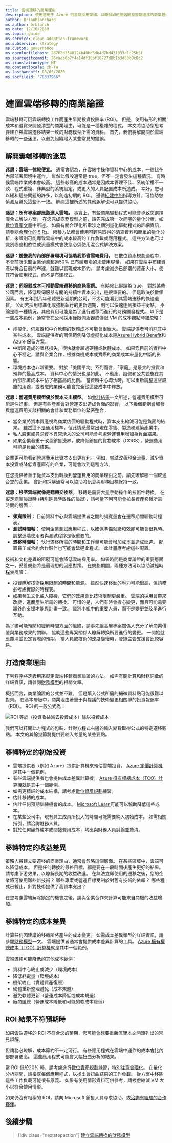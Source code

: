 ```yaml
---
title: 雲端遷移的商業理由
description: 使用適用于 Azure 的雲端採用架構，以瞭解如何開始開發雲端遷移的商業理由。
author: BrianBlanchard
ms.author: brblanch
ms.date: 12/10/2018
ms.topic: guide
ms.service: cloud-adoption-framework
ms.subservice: strategy
ms.custom: governance
ms.openlocfilehash: 28762d3540124b40bd3db4d7bd431033a1c25b5f
ms.sourcegitcommit: 26caeb6b7f4e14df30bf16727d0b1b3d63b9c0c2
ms.translationtype: MT
ms.contentlocale: zh-TW
ms.lasthandoff: 03/05/2020
ms.locfileid: "78337966"
---
```

# <a name="build-a-business-justification-for-cloud-migration"></a>建置雲端移轉的商業論證

雲端移轉可因雲端轉換工作而產生早期投資投酬率 (ROI)。 但是，使用有形的相關成本和退貨來開發清楚的商業理由，可能是一種複雜的程式。 本文將協助您思考要建立與雲端遷移結果一致的財務模型所需的資料。 首先，我們將解開關於雲端移轉的一些迷思，以避免組織陷入某些常見的錯誤。

## <a name="dispelling-cloud-migration-myths"></a>解開雲端移轉的迷思

**迷思：雲端一律較便宜。** 通常會認為，在雲端中操作資料中心的成本，一律比在內部部署環境中運作。 雖然此假設通常是 true，但不一定會發生這種情況。 有時候雲端作業成本會較高。 這些較高的成本通常是因成本管理不佳、系統架構不一致、程式重複、非典型的系統設定，或更大的人員配置成本所造成。 幸好，您可以緩和這些問題的許多，以創造初期的 ROI。 遵循[組建中的](#build-the-business-justification)指導方針，可協助您偵測及避免這些不一致。 解開這裡所述的其他誤解也可以提供協助。

**迷思：所有專案都應該進入雲端。** 事實上，有些商業驅動程式可能會導致您選擇混合式解決方案。 在您完成商務模型之前，請先完成第一次迴圈的量化分析，如[數位資產文章](../digital-estate/5-rs-of-rationalization.md)中所述。 如需有關合理化所牽涉之個別量化驅動程式的詳細資訊，請參閱[合理化的 5 Rs](../digital-estate/5-rs-of-rationalization.md)。 兩種方法都會使用可輕易取得的清查資料和簡單的量化分析，來識別可能導致雲端中的成本較高的工作負載或應用程式。 這些方法也可以識別哪些相依性或流量模式會使您必須使用混合式解決方案。

**迷思：鏡像我的內部部署環境可協助我節省雲端費用。** 在數位資產規劃過程中，不會前所未聞企業偵測超過50% 已布建環境的未使用容量。 如果在雲端中布建資產以符合目前的布建，就難以實現成本節約。 請考慮減少已部署的資產大小，使其符合使用模式，而不是布建模式。

**迷思：伺服器成本可推動雲端遷移的商務案例。** 有時候此假設為 true。 對於某些公司而言，降低與伺服器有關的持續性資本支出，是很重要的。 但這取決於數個因素。 有五年到八年硬體更新週期的公司，不太可能看到其雲端遷移的快速退貨。 公司若採用標準化或強制執行的更新週期，則可以快速達到損益平衡點。 不論是哪一種情況，其他費用可能是為了進行遷移而進行的財務觸發程式。 以下是一些成本範例，通常會在公司採用僅限伺服器或僅限 VM 的成本觀點時被忽略：

- 虛擬化、伺服器和中介軟體的軟體成本可能會很龐大。 雲端提供者可消除其中某些成本。 雲端提供者的兩個範例降低虛擬化成本是[Azure Hybrid Benefit](https://azure.microsoft.com/pricing/hybrid-benefit/#services)和[Azure 保留](https://azure.microsoft.com/reservations)方案。
- 中斷所造成的業務損失，很快就會超過硬體或軟體成本。 如果您目前的資料中心不穩定，請與企業合作，根據商機成本或實際的商業成本來量化中斷的影響。
- 環境成本也非常重要。 對於「美國平均」系列而言，「家庭」是最大的投資和預算的最高成本。 資料中心的情況也是如此。 不動產、設備和公共設施在其內部部署成本中佔了相當高的比例。 當資料中心淘汰時，可以重新調整這些設施的用途，或者您的業務可能會完全從這些成本中釋放。

**迷思：營運費用模型優於資本支出模型。** 如[會計結果](./business-outcomes/fiscal-outcomes.md)一文所述，營運費用模型可能是件好事。 但是有些產業會對營運支出造成負面的影響。 以下幾個範例會觸發與營運費用交談相關的會計和業務單位的緊密整合：

- 當企業將資本資產視為商業估價的驅動程式時，資本支出縮減可能是負面的結果。 雖然這不是通用標準，但此情感最常出現在零售、製造和建築產業中。
- 私人股東或尋求資本異常湧入的公司可能會考慮營運費用增加為負面結果。
- 如果企業著重于改善銷售邊界，或降低銷售的貨物成本（COGS），營運費用可能是負面的結果。

企業更可能看到營運費用比資本支出更有利。 例如，嘗試改善現金流量、減少資本投資或降低資產庫存的企業，可能會收到這種方法。

在您提供著重于從資本支出轉換到營運費用的商業理由之前，請先瞭解哪一個較適合您的企業。 會計和採購通常可以協助將訊息與財務目標保持一致。

**迷思：移至雲端就像是翻轉交換器。** 移轉是需要大量手動操作的技術性轉換。 在擬定商業論證時 (特別是具時效性的論證)，請考量下列可能會拉長資產移轉所需時間的層面：

- **頻寬限制：** 目前資料中心與雲端提供者之間的頻寬量會在遷移期間驅動時程表。
- **測試時間軸：** 使用企業測試應用程式，以確保準備就緒和效能可能會很耗時。 調整進階使用者與測試程序是很重要的。
- **遷移時間軸：** 執行遷移所需的時間和工作量可能會增加成本並造成延遲。 配置員工或合約合作夥伴也可能會延遲此程式。 此計畫應考慮這些配置。

技術和文化差異的阻礙可能會降低雲端採用率。 如果時間是商業論證的重要層面之一，妥善規劃將是最理想的因應對策。 在規劃期間，兩種方法可以協助減輕時程表風險：

- 投資瞭解技術採用限制的時間和能源。 雖然快速移動的壓力可能很高，但請務必考慮實際的時程表。
- 如果發生文化或人障礙，它們的效果會比技術限制更嚴重。 雲端的採用會帶來改變，進而產生所需的轉換。 可惜的是，人們有時會擔心變更，而且可能需要額外的支援才能與計畫一致。 識別小組中的重要人員，而不是變更並及早進行互動。

為了盡可能預防和緩解時間方面的風險，請事先讓高層專案關係人充分了解商業價值與業務成果的關聯。 協助這些專案關係人瞭解轉換所要進行的變更。 一開始就應釐清並設定實際的預期。 當人員或技術的速度變慢時，登錄主管支援會比較容易。

## <a name="build-the-business-justification"></a>打造商業理由

下列程序將定義用來擬定雲端移轉商業論證的方法。 如需有關計算和財務詞彙的詳細資訊，請參閱[財務模型](./financial-models.md)的相關文章。

概括而言，商業論證的公式並不難。 但是填入公式所需的細微資料點可能很難以對齊。 在基本層級中，商業理由著重于與提議的技術變更相關聯的投資報酬率（ROI）。 ROI 的一般公式為：

![ROI 等於（投資收益減去投資成本）除以投資成本](../_images/strategy/formula-roi.png)

我們可以打開此方程式的包裝，針對方程式右邊的輸入變數取得公式的特定遷移觀點。 本文的其餘幾節將提供要納入考量的某些要點。

## <a name="migration-specific-initial-investment"></a>移轉特定的初始投資

- 雲端提供者（例如 Azure）提供計算機來預估雲端投資。 [Azure 定價計算機](https://azure.microsoft.com/pricing)是其中一個範例。
- 有些雲端提供者也會提供成本差異計算機。 [Azure 擁有權總成本（TCO）計算機](https://azure.com/tco)就是其中一個範例。
- 如需更精細的成本結構，請考慮[數位資產規劃](../digital-estate/index.md)練習。
- 估計移轉的成本。
- 估計任何預期訓練機會的成本。 [Microsoft Learn](https://docs.microsoft.com/learn)可能可以協助降低這些成本。
- 在某些公司中，現有員工成員所投入的時間可能需要納入初始成本。 如需相關指引，請洽詢財務人員。
- 對於任何額外成本或間接費用成本，均應與財務人員討論並釐清。

## <a name="migration-specific-revenue-deltas"></a>移轉特定的收益差異

策略人員建立要遷移的商業理由，通常會忽略這個層面。 在某些區域中，雲端可以降低成本。 但是任何轉換的最終目標，都是要在一段時間後產生更好的結果。 請考慮下游效果，以瞭解長期的收益改進。 在無法立即使用的遷移之後，您的企業將可使用哪些新技術？ 哪些專案或營運目標受制於對舊有技術的依賴？ 哪些程式已暫止，針對技術提供了高資本支出？

在您考慮雲端解除鎖定的機會之後，請與企業合作來計算可能來自商機的收益增加。

## <a name="migration-specific-cost-deltas"></a>移轉特定的成本差異

計算任何因建議的移轉所將產生的成本變更。 如需成本差異類型的詳細資訊，請參閱[財務模型](./financial-models.md)一文。 雲端提供者通常會提供成本差異計算的工具。 [Azure 擁有權總成本（TCO）計算機](https://azure.com/tco)就是其中一個範例。

雲端遷移可能降低的其他成本範例：

- 資料中心終止或減少（環境成本）
- 降低耗電量（環境成本）
- 機架終止（實體資產復原）
- 硬體重新整理避免（成本規避）
- 避免軟體更新（營運成本降低或成本規避）
- 廠商匯總（營運成本降低和可能的軟成本降低）

## <a name="when-roi-results-are-surprising"></a>ROI 結果不符預期時

如果雲端遷移的 ROI 不符合您的預期，您可能會想要重新流覽本文開頭列出的常見誤解。

但請務必瞭解，成本節約不一定可行。 有些應用程式在雲端中運作的成本會比內部部署更高。 這些應用程式可能會大幅扭曲分析的結果。

當 ROI 低於20% 時，請考慮進行[數位資產規劃](../digital-estate/index.md)練習，特別注意[合理化](../digital-estate/rationalize.md)。 在量化分析期間，請檢查每個應用程式，以找出會扭曲結果的工作負載。 從方案中移除這些工作負載可能很有意義。 如果有使用情形資料可供參考，請考慮縮減 VM 大小以符合使用情形。

如果仍沒有相稱的 ROI，請向 Microsoft 銷售人員尋求協助，或[洽詢有經驗的合作夥伴](https://azure.microsoft.com/migration/support)。

## <a name="next-steps"></a>後續步驟

> [!div class="nextstepaction"]
> [建立雲端轉換的財務模型](./financial-models.md)
